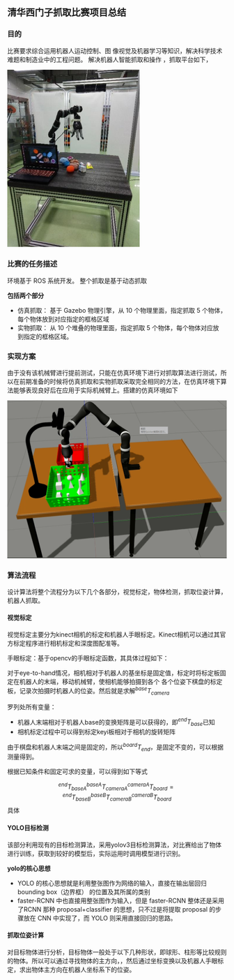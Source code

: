 ## 清华西门子抓取比赛项目总结

### 目的

比赛要求综合运用机器人运动控制、图
像视觉及机器学习等知识，解决科学技术难题和制造业中的工程问题。  解决机器人智能抓取和操作  ，抓取平台如下，

<img src="抓取比赛项目总结.assets/image-20200907084351567.png" alt="image-20200907084351567" style="zoom:67%;" />

### 比赛的任务描述

环境基于 ROS 系统开发。 整个抓取是基于动态抓取  

**包括两个部分**

- 仿真抓取： 基于 Gazebo 物理引擎，从 10 个物理里面，指定抓取 5 个物体，
  每个物体放到对应指定的框格区域  
- 实物抓取： 从 10 个堆叠的物理里面，指定抓取 5 个物体，每个物体对应放
  到指定的框格区域。  

### **实现方案**

由于没有该机械臂进行提前测试，只能在仿真环境下进行对抓取算法进行测试，所以在前期准备的时候将仿真抓取和实物抓取采取完全相同的方法，在仿真环境下算法能够表现良好后在应用于实际机械臂上。搭建的仿真环境如下

<img src="抓取比赛项目总结.assets/image-20200907090456427.png" alt="image-20200907090456427" style="zoom: 50%;" />

### **算法流程**

设计算法将整个流程分为以下几个各部分，视觉标定，物体检测，抓取位姿计算，机器人抓取。

#### **视觉标定**

视觉标定主要分为kinect相机的标定和机器人手眼标定。Kinect相机可以通过其官方标定程序进行相机标定和深度图配准等。

手眼标定：基于opencv的手眼标定函数，其具体过程如下：

对于eye-to-hand情况，相机相对于机器人的基坐标是固定值，标定时将标定板固定在机器人的末端，移动机械臂，使相机能够拍摄到各个 各个位姿下棋盘的标定板，记录次拍摄时机器人的位姿。然后就是求解$^{base}T_{camera}$

罗列处所有变量：

- 机器人末端相对于机器人base的变换矩阵是可以获得的，即$^{end}T_{base}$已知
- 相机标定过程中可以得到标定keyi板相对于相机的旋转矩阵

由于棋盘和机器人末端之间是固定的，所以$^{board}T_{end}$，是固定不变的，可以根据测量得到。

根据已知条件和固定可求的变量，可以得到如下等式

$$
{}^{end}T_{baseA} {}^{baseA}T_{cameraA} {}^{cameraA}T_{board} =  {}^{end}T_{baseB} {}^{baseB}T_{cameraB} {}^{cameraB}T_{board}
$$
具体

#### **YOLO目标检测**

该部分利用现有的目标检测算法，采用yolov3目标检测算法，对比赛给出了物体进行训练，获取到较好的模型后，实际运用时调用模型进行识别。

**yolo的核心思想**

- YOLO 的核心思想就是利用整张图作为网络的输入，直接在输出层回归 bounding box（边界框） 的位置及其所属的类别
- faster-RCNN 中也直接用整张图作为输入，但是 faster-RCNN 整体还是采用了RCNN 那种 proposal+classifier 的思想，只不过是将提取 proposal 的步骤放在 CNN 中实现了，而 YOLO 则采用直接回归的思路。



#### **抓取位姿计算**

对目标物体进行分析，目标物体一般处于以下几种形状，即球形、柱形等比较规则的物体。所以可以通过寻找物体的主方向，，然后通过坐标变换以及机器人手眼标定，求出物体主方向在机器人坐标系下的位姿。

